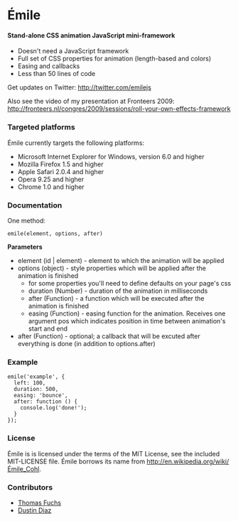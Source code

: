Émile
=====

#### Stand-alone CSS animation JavaScript mini-framework ####

* Doesn't need a JavaScript framework
* Full set of CSS properties for animation (length-based and colors)
* Easing and callbacks
* Less than 50 lines of code

Get updates on Twitter: <http://twitter.com/emilejs>

Also see the video of my presentation at Fronteers 2009:
<http://fronteers.nl/congres/2009/sessions/roll-your-own-effects-framework>

### Targeted platforms ###

Émile currently targets the following platforms:

* Microsoft Internet Explorer for Windows, version 6.0 and higher
* Mozilla Firefox 1.5 and higher
* Apple Safari 2.0.4 and higher
* Opera 9.25 and higher
* Chrome 1.0 and higher

### Documentation ###

One method:

    emile(element, options, after)

**Parameters**

   * element (id | element) - element to which the animation will be applied
   * options (object) - style properties which will be applied after the animation is finished
      * for some properties you'll need to define defaults on your page's css
      * duration (Number) - duration of the animation in milliseconds
      * after (Function) - a function which will be executed after the animation is finished
      * easing (Function) - easing function for the animation. Receives one argument pos which indicates position in time between animation's start and end
   * after (Function) - optional; a callback that will be excuted after everything is done (in addition to options.after)

### Example ###

    emile('example', {
      left: 100,
      duration: 500,
      easing: 'bounce',
      after: function () {
        console.log('done!');
      }
    });

### License ###

Émile is is licensed under the terms of the MIT License, see the included MIT-LICENSE file.
Émile borrows its name from <http://en.wikipedia.org/wiki/Émile_Cohl>.

### Contributors ###
* [Thomas Fuchs](https://github.com/madrobby/emile/commits/master?author=madrobby)
* [Dustin Diaz](https://github.com/madrobby/emile/commits/master?author=ded)